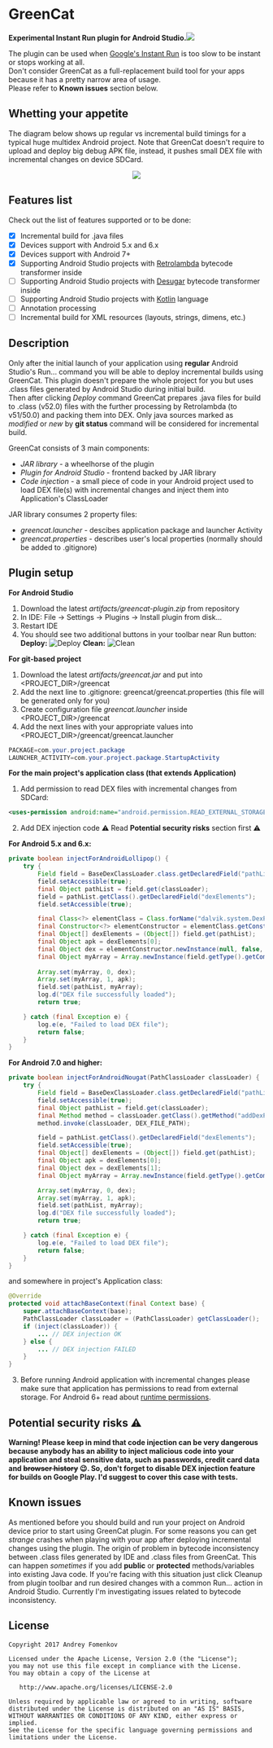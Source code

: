 GreenCat
=========

**Experimental Instant Run plugin for Android Studio.**![](https://github.com/andreyfomenkov/green-cat/blob/master/plugin/resources/icons/deploy%402x.png)

The plugin can be used when [Google's Instant Run](https://developer.android.com/studio/run/index.html#instant-run) is too slow to be instant or stops working at all.</br>
Don't consider GreenCat as a full-replacement build tool for your apps because it has a pretty narrow area of usage.</br>
Please refer to **Known issues** section below.

Whetting your appetite
----------------------
The diagram below shows up regular vs incremental build timings for a typical huge multidex Android project. Note that GreenCat doesn't require to upload and deploy big debug APK file, instead, it pushes small DEX file with incremental changes on device SDCard.
<p align="center">
  <img src="https://github.com/andreyfomenkov/green-cat/blob/master/images/build-time-diagram.png">
</p>

Features list
-------------

Check out the list of features supported or to be done:
- [x] Incremental build for .java files
- [x] Devices support with Android 5.x and 6.x
- [x] Devices support with Android 7+
- [x] Supporting Android Studio projects with [Retrolambda](https://github.com/orfjackal/retrolambda) bytecode transformer inside
- [ ] Supporting Android Studio projects with [Desugar](https://developer.android.com/studio/write/java8-support.html) bytecode transformer inside
- [ ] Supporting Android Studio projects with [Kotlin](https://kotlinlang.org) language
- [ ] Annotation processing
- [ ] Incremental build for XML resources (layouts, strings, dimens, etc.)

Description
-----------

Only after the initial launch of your application using **regular** Android Studio's Run... command you will be able to deploy incremental builds using GreenCat. This plugin doesn't prepare the whole project for you but uses .class files generated by Android Studio during initial build.</br>
Then after clicking *Deploy* command GreenCat prepares .java files for build to .class (v52.0) files with the further processing by Retrolambda (to v51/50.0) and packing them into DEX. Only java sources marked as *modified* or *new* by **git status** command will be considered for incremental build.

GreenCat consists of 3 main components:
- *JAR library* - a wheelhorse of the plugin
- *Plugin for Android Studio* - frontend backed by JAR library
- *Code injection* - a small piece of code in your Android project used to load DEX file(s) with incremental changes and inject them into Application's ClassLoader

JAR library consumes 2 property files:
- *greencat.launcher* - descibes application package and launcher Activity
- *greencat.properties* - describes user's local properties (normally should be added to .gitignore)

Plugin setup
------------
**For Android Studio**
1. Download the latest *artifacts/greencat-plugin.zip* from repository
2. In IDE: File -> Settings -> Plugins -> Install plugin from disk...
3. Restart IDE
4. You should see two additional buttons in your toolbar near Run button:
 **Deploy:** ![Deploy](https://github.com/andreyfomenkov/green-cat/blob/master/plugin/resources/icons/deploy.png)
 **Clean:** ![Clean](https://github.com/andreyfomenkov/green-cat/blob/master/plugin/resources/icons/clean.png)

**For git-based project**
1. Download the latest *artifacts/greencat.jar* and put into <PROJECT_DIR>/greencat
2. Add the next line to .gitignore: greencat/greencat.properties (this file will be generated only for you)
3. Create configuration file *greencat.launcher* inside <PROJECT_DIR>/greencat
4. Add the next lines with your appropriate values into <PROJECT_DIR>/greencat/greencat.launcher</br>
```java
PACKAGE=com.your.project.package
LAUNCHER_ACTIVITY=com.your.project.package.StartupActivity
```

**For the main project's application class (that extends Application)**
1. Add permission to read DEX files with incremental changes from SDCard:
```xml
<uses-permission android:name="android.permission.READ_EXTERNAL_STORAGE"/>
```
2. Add DEX injection code :warning: Read **Potential security risks** section first :warning:</br>

**For Android 5.x and 6.x:**
```java
private boolean injectForAndroidLollipop() {
    try {
        Field field = BaseDexClassLoader.class.getDeclaredField("pathList");
        field.setAccessible(true);
        final Object pathList = field.get(classLoader);
        field = pathList.getClass().getDeclaredField("dexElements");
        field.setAccessible(true);

        final Class<?> elementClass = Class.forName("dalvik.system.DexPathList$Element");
        final Constructor<?> elementConstructor = elementClass.getConstructor(File.class, boolean.class, File.class, DexFile.class);
        final Object[] dexElements = (Object[]) field.get(pathList);
        final Object apk = dexElements[0];
        final Object dex = elementConstructor.newInstance(null, false, null, new DexFile(DEX_FILE_PATH));
        final Object myArray = Array.newInstance(field.getType().getComponentType(), 2);
        
        Array.set(myArray, 0, dex);
        Array.set(myArray, 1, apk);
        field.set(pathList, myArray);
        log.d("DEX file successfully loaded");
        return true;

    } catch (final Exception e) {
        log.e(e, "Failed to load DEX file");
        return false;
    }
}
```

**For Android 7.0 and higher:**
```java
private boolean injectForAndroidNougat(PathClassLoader classLoader) {
    try {
        Field field = BaseDexClassLoader.class.getDeclaredField("pathList");
        field.setAccessible(true);
        final Object pathList = field.get(classLoader);
        final Method method = classLoader.getClass().getMethod("addDexPath", String.class);
        method.invoke(classLoader, DEX_FILE_PATH);

        field = pathList.getClass().getDeclaredField("dexElements");
        field.setAccessible(true);
        final Object[] dexElements = (Object[]) field.get(pathList);
        final Object apk = dexElements[0];
        final Object dex = dexElements[1];
        final Object myArray = Array.newInstance(field.getType().getComponentType(), 2);

        Array.set(myArray, 0, dex);
        Array.set(myArray, 1, apk);
        field.set(pathList, myArray);
        log.d("DEX file successfully loaded");
        return true;

    } catch (final Exception e) {
        log.e(e, "Failed to load DEX file");
        return false;
    }
}
```
and somewhere in project's Application class:

```java
@Override
protected void attachBaseContext(final Context base) {
    super.attachBaseContext(base);
    PathClassLoader classLoader = (PathClassLoader) getClassLoader();
    if (inject(classLoader)) {
        ... // DEX injection OK
    } else {
        ... // DEX injection FAILED
    }
}
```

3. Before running Android application with incremental changes please make sure that application has permissions to read from external storage. For Android 6+ read about [runtime permissions](https://developer.android.com/training/permissions/requesting.html).

Potential security risks :warning:
----------------------------------
**Warning! Please keep in mind that code injection can be very dangerous because anybody has an ability to inject malicious code into your application and steal sensitive data, such as passwords, credit card data and ~~browser history~~ :wink:. So, don't forget to disable DEX injection feature for builds on Google Play. I'd suggest to cover this case with tests.**

Known issues
------------

As mentioned before you should build and run your project on Android device prior to start using GreenCat plugin. For some reasons you can get *strange* crashes when playing with your app after deploying incremental changes using the plugin. The origin of problem in bytecode inconsistency between .class files generated by IDE and .class files from GreenCat. This can happen *sometimes* if you add **public** or **protected** methods/variables into existing Java code. If you're facing with this situation just click Cleanup from plugin toolbar and run desired changes with a common Run... action in Android Studio. Currently I'm investigating issues related to bytecode inconsistency.

License
-------
    Copyright 2017 Andrey Fomenkov

    Licensed under the Apache License, Version 2.0 (the "License");
    you may not use this file except in compliance with the License.
    You may obtain a copy of the License at

       http://www.apache.org/licenses/LICENSE-2.0

    Unless required by applicable law or agreed to in writing, software
    distributed under the License is distributed on an "AS IS" BASIS,
    WITHOUT WARRANTIES OR CONDITIONS OF ANY KIND, either express or implied.
    See the License for the specific language governing permissions and
    limitations under the License.
